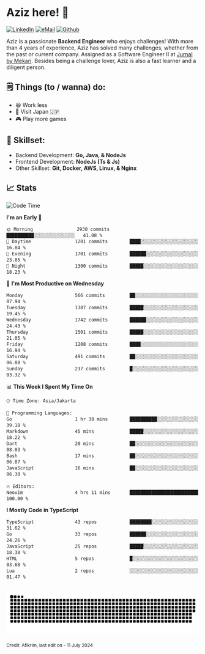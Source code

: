 # Aziz here! 👋

[![LinkedIn](https://img.shields.io/static/v1?message=afikrim&logo=linkedin&label=&color=0077B5&logoColor=white&labelColor=&style=for-the-badge)](https://www.linkedin.com/in/afikrim)
[![eMail](https://img.shields.io/static/v1?message=afikrim10@gmail.com&logo=gmail&label=&color=D14836&logoColor=white&labelColor=&style=for-the-badge)](mailto:afikrim10@gmail.com)
[![Github](https://komarev.com/ghpvc/?username=afikrim&label=Visitors&style=for-the-badge)](https://www.github.com/afikrim)

<!--Introduction-->
Aziz is a passionate **Backend Engineer** who enjoys challenges! With more than 4 years of experience, Aziz has solved many challenges, whether from the past or current company. Assigned as a Software Engineer II at [Jurnal by Mekari](https://jurnal.id). Besides being a challenge lover, Aziz is also a fast learner and a diligent person.

<!--Things TODO-->
## 🗒️ Things (to / wanna) do:

- 😆 Work less
- 🚀 Visit Japan 🇯🇵
- 🎮 Play more games

<!--Skillset-->
## 🏅 Skillset:

- Backend Development: **Go, Java, & NodeJs**
- Frontend Development: **NodeJs (Ts & Js)**
- Other Skillset: **Git, Docker, AWS, Linux, & Nginx**

## 📈 Stats  

<!--START_SECTION:waka-->
![Code Time](http://img.shields.io/badge/Code%20Time-2%2C038%20hrs%2013%20mins-blue)

**I'm an Early 🐤** 

```text
🌞 Morning                2930 commits        ██████████░░░░░░░░░░░░░░░   41.08 % 
🌆 Daytime                1201 commits        ████░░░░░░░░░░░░░░░░░░░░░   16.84 % 
🌃 Evening                1701 commits        ██████░░░░░░░░░░░░░░░░░░░   23.85 % 
🌙 Night                  1300 commits        █████░░░░░░░░░░░░░░░░░░░░   18.23 % 
```
📅 **I'm Most Productive on Wednesday** 

```text
Monday                   566 commits         ██░░░░░░░░░░░░░░░░░░░░░░░   07.94 % 
Tuesday                  1387 commits        █████░░░░░░░░░░░░░░░░░░░░   19.45 % 
Wednesday                1742 commits        ██████░░░░░░░░░░░░░░░░░░░   24.43 % 
Thursday                 1501 commits        █████░░░░░░░░░░░░░░░░░░░░   21.05 % 
Friday                   1208 commits        ████░░░░░░░░░░░░░░░░░░░░░   16.94 % 
Saturday                 491 commits         ██░░░░░░░░░░░░░░░░░░░░░░░   06.88 % 
Sunday                   237 commits         █░░░░░░░░░░░░░░░░░░░░░░░░   03.32 % 
```


📊 **This Week I Spent My Time On** 

```text
🕑︎ Time Zone: Asia/Jakarta

💬 Programming Languages: 
Go                       1 hr 38 mins        ██████████░░░░░░░░░░░░░░░   39.18 % 
Markdown                 45 mins             █████░░░░░░░░░░░░░░░░░░░░   18.22 % 
Dart                     20 mins             ██░░░░░░░░░░░░░░░░░░░░░░░   08.03 % 
Bash                     17 mins             ██░░░░░░░░░░░░░░░░░░░░░░░   06.87 % 
JavaScript               16 mins             ██░░░░░░░░░░░░░░░░░░░░░░░   06.38 % 

🔥 Editors: 
Neovim                   4 hrs 11 mins       █████████████████████████   100.00 % 
```

**I Mostly Code in TypeScript** 

```text
TypeScript               43 repos            ████████░░░░░░░░░░░░░░░░░   31.62 % 
Go                       33 repos            ██████░░░░░░░░░░░░░░░░░░░   24.26 % 
JavaScript               25 repos            █████░░░░░░░░░░░░░░░░░░░░   18.38 % 
HTML                     5 repos             █░░░░░░░░░░░░░░░░░░░░░░░░   03.68 % 
Lua                      2 repos             ░░░░░░░░░░░░░░░░░░░░░░░░░   01.47 % 
```




<!--END_SECTION:waka-->


<br clear="both">

<div align="center">
  <img src="https://raw.githubusercontent.com/afikrim/afikrim/output/snake.svg" alt="Snake animation" />
</div>


<sub>Credit: Afikrim, last edit on - 11 July 2024</sub>
